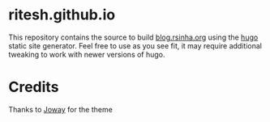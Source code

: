 # ritesh.github.io
This repository contains the source to build [blog.rsinha.org](https://blog.rsinha.org) using the [hugo](https://gohugo.io) static site generator. Feel free to use as you see fit, it may require additional tweaking to work with newer versions of hugo.

# Credits
Thanks to [Joway](https://github.com/joway) for the theme
